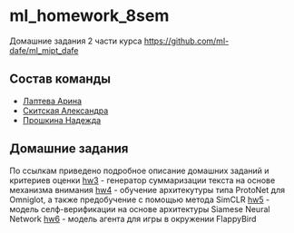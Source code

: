 # ml_homework_8sem
Домашние задания 2 части курса https://github.com/ml-dafe/ml_mipt_dafe

## Состав команды
- [Лаптева Арина](https://github.com/laptevaarina)
- [Скитская Александра](https://github.com/skitskayaav)
- [Прошкина Надежда](https://github.com/ProshkinaNadezhda)

## Домашние задания
По ссылкам приведено подробное описание домашних заданий и критериев оценки
[hw3](https://github.com/ml-dafe/ml_mipt_dafe/blob/main/05_Attention/homework/readme.md) - генератор суммаризации текста на основе механизма внимания
[hw4](https://github.com/ml-dafe/ml_mipt_dafe/blob/main/07_Self_Supervision/homework/README.md) - обучение архитекутуры типа ProtoNet для Omniglot, а также предобучение с помощью метода SimCLR
[hw5](https://github.com/ml-dafe/ml_mipt_dafe/blob/main/09_Detection/homework/readme.md) - модель селф-верификации на основе архитектуры Siamese Neural Network
[hw6](https://github.com/ml-dafe/ml_mipt_dafe/blob/main/11_RL_base/homework/readme.md) - модель агента для игры в окружении FlappyBird
